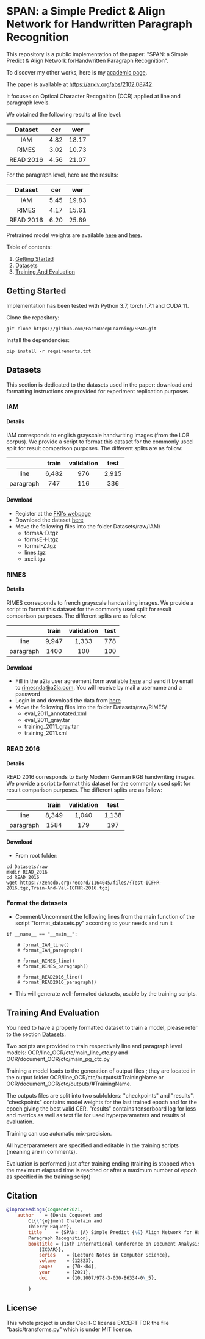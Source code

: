 # SPAN: a Simple Predict & Align Network for Handwritten Paragraph Recognition
This repository is a public implementation of the paper: "SPAN: a Simple Predict & Align Network forHandwritten Paragraph Recognition".

To discover my other works, here is my [academic page](https://factodeeplearning.github.io/).

The paper is available at https://arxiv.org/abs/2102.08742.

It focuses on Optical Character Recognition (OCR) applied at line and paragraph levels.

We obtained the following results at line level:

|  Dataset  |  cer |  wer  |
|:------------:|:----:|:-----:|
|      IAM     | 4.82 | 18.17 |
|     RIMES    | 3.02 | 10.73 |
|   READ 2016   | 4.56 | 21.07 |

For the paragraph level, here are the results:

| Dataset  |  cer |  wer  |
|:------------:|:----:|:-----:|
|      IAM     | 5.45 | 19.83 |
|     RIMES    | 4.17 | 15.61 |
|   READ 2016   | 6.20 | 25.69 |

Pretrained model weights are available [here](https://git.litislab.fr/dcoquenet/span) and [here](https://zenodo.org/record/7244546).

Table of contents:
1. [Getting Started](#Getting-Started)
2. [Datasets](#Datasets)
3. [Training And Evaluation](#Training-and-evaluation)

## Getting Started
Implementation has been tested with Python 3.7, torch 1.7.1 and CUDA 11.

Clone the repository:

```
git clone https://github.com/FactoDeepLearning/SPAN.git
```

Install the dependencies:

```
pip install -r requirements.txt
```


## Datasets
This section is dedicated to the datasets used in the paper: download and formatting instructions are provided 
for experiment replication purposes.

### IAM

#### Details

IAM corresponds to english grayscale handwriting images (from the LOB corpus).
We provide a script to format this dataset for the commonly used split for result comparison purposes.
The different splits are as follow:

|           | train | validation |  test |
|:---------:|:-----:|:----------:|:-----:|
|    line   | 6,482 |     976    | 2,915 |
| paragraph |  747  |     116    |  336  |

#### Download



- Register at the [FKI's webpage](http://www.fki.inf.unibe.ch/DBs/iamDB/iLogin/index.php)
- Download the dataset [here](https://fki.tic.heia-fr.ch/databases/download-the-iam-handwriting-database) 
- Move the following files into the folder Datasets/raw/IAM/
    - formsA-D.tgz
    - formsE-H.tgz
    - formsI-Z.tgz
    - lines.tgz
    - ascii.tgz



### RIMES

#### Details

RIMES corresponds to french grayscale handwriting images.
We provide a script to format this dataset for the commonly used split for result comparison purposes.
The different splits are as follow:

|           | train | validation |  test |
|:---------:|:-----:|:----------:|:-----:|
|    line   | 9,947 |     1,333  | 778 |
| paragraph |  1400 |     100    |  100 |

#### Download

- Fill in the a2ia user agreement form available [here](http://www.a2ialab.com/doku.php?id=rimes_database:start) and send it by email to rimesnda@a2ia.com. You will receive by mail a username and a password
- Login in and download the data from [here](http://www.a2ialab.com/doku.php?id=rimes_database:data:icdar2011:line:icdar2011competitionline)
- Move the following files into the folder Datasets/raw/RIMES/
    - eval_2011_annotated.xml
    - eval_2011_gray.tar
    - training_2011_gray.tar
    - training_2011.xml

### READ 2016

#### Details
READ 2016 corresponds to Early Modern German RGB handwriting images.
We provide a script to format this dataset for the commonly used split for result comparison purposes.
The different splits are as follow:

|           | train | validation |  test |
|:---------:|:-----:|:----------:|:-----:|
|    line   | 8,349 |  1,040    | 1,138|
| paragraph |  1584 |     179    | 197 |

#### Download

- From root folder:

```
cd Datasets/raw
mkdir READ_2016
cd READ_2016
wget https://zenodo.org/record/1164045/files/{Test-ICFHR-2016.tgz,Train-And-Val-ICFHR-2016.tgz}
```


### Format the datasets

- Comment/Uncomment the following lines from the main function of the script "format_datasets.py" according to your needs and run it

```
if __name__ == "__main__":

    # format_IAM_line()
    # format_IAM_paragraph()

    # format_RIMES_line()
    # format_RIMES_paragraph()

    # format_READ2016_line()
    # format_READ2016_paragraph()

```

- This will generate well-formated datasets, usable by the training scripts.


## Training And Evaluation
You need to have a properly formatted dataset to train a model, please refer to the section [Datasets](#Datasets). 

Two scripts are provided to train respectively line and paragraph level models: OCR/line_OCR/ctc/main_line_ctc.py and OCR/document_OCR/ctc/main_pg_ctc.py

Training a model leads to the generation of output files ; they are located in the output folder OCR/line_OCR/ctc/outputs/#TrainingName or OCR/document_OCR/ctc/outputs/#TrainingName.

The outputs files are split into two subfolders: "checkpoints" and "results". "checkpoints" contains model weights for the last trained epoch and for the epoch giving the best valid CER.
"results" contains tensorboard log for loss and metrics as well as text file for used hyperparameters and results of evaluation.

Training can use automatic mix-precision.

All hyperparameters are specified and editable in the training scripts (meaning are in comments).

Evaluation is performed just after training ending (training is stopped when the maximum elapsed time is reached or after a maximum number of epoch as specified in the training script)

## Citation
```bibtex
@inproceedings{Coquenet2021,
    author    = {Denis Coquenet and
        Cl{\'{e}}ment Chatelain and
        Thierry Paquet},
        title     = {SPAN: {A} Simple Predict {\&} Align Network for Handwritten
        Paragraph Recognition},
        booktitle = {16th International Conference on Document Analysis and Recognition,
            {ICDAR}},
            series    = {Lecture Notes in Computer Science},
            volume    = {12823},
            pages     = {70--84},
            year      = {2021},
            doi       = {10.1007/978-3-030-86334-0\_5},

        }
```

## License

This whole project is under Cecill-C license EXCEPT FOR the file "basic/transforms.py" which is under MIT license.
